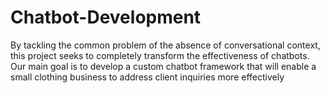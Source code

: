 # Chatbot-Development
By tackling the common problem of the absence of conversational context, this project seeks to completely transform the effectiveness of chatbots. Our main goal is to develop a custom chatbot framework that will enable a small clothing business to address client inquiries more effectively
